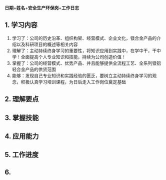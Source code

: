 **日期**+**姓名**+**安全生产环保岗**+**工作日志**

## 1. 学习内容 
1. 学习了：公司的历史沿革、组织构架、经营模式、企业文化，镁合金产品的介绍以及科研项目的概述等相关内容
2. 理解了：主动持续终身学习的重要性，将知识应用到实践中，在学中干，干中学！全面提高个人专业知识和技能，持续为公司创造价值！
3. 掌握了：公司的经营模式、优势产品、并且能够提供全流程工艺、全系列镁铝轻合金产品的供货范围 
4. 能够：发现自己专业知识和实践经验的匮乏，要树立主动持续终身学习的观念，积极认真学习培训课程，为日后走入工作岗位奠定基础

## 2. 理解要点 


## 3. 掌握技能 


## 4. 应用能力 


## 5. 工作进度


## 6. 